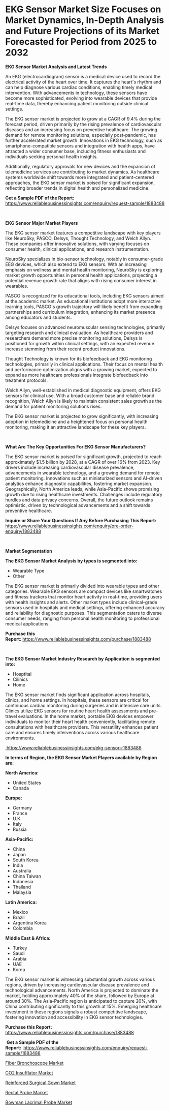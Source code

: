 <p><h1>EKG Sensor Market Size Focuses on Market Dynamics, In-Depth Analysis and Future Projections of its Market Forecasted for Period from 2025 to 2032</h1></p><p><strong>EKG Sensor Market Analysis and Latest Trends</strong></p>
<p><p>An EKG (electrocardiogram) sensor is a medical device used to record the electrical activity of the heart over time. It captures the heart's rhythm and can help diagnose various cardiac conditions, enabling timely medical intervention. With advancements in technology, these sensors have become more sophisticated, evolving into wearable devices that provide real-time data, thereby enhancing patient monitoring outside clinical settings.</p><p>The EKG sensor market is projected to grow at a CAGR of 9.4% during the forecast period, driven primarily by the rising prevalence of cardiovascular diseases and an increasing focus on preventive healthcare. The growing demand for remote monitoring solutions, especially post-pandemic, has further accelerated market growth. Innovations in EKG technology, such as smartphone-compatible sensors and integration with health apps, have attracted a wider consumer base, including fitness enthusiasts and individuals seeking personal health insights.</p><p>Additionally, regulatory approvals for new devices and the expansion of telemedicine services are contributing to market dynamics. As healthcare systems worldwide shift towards more integrated and patient-centered approaches, the EKG sensor market is poised for significant expansion, reflecting broader trends in digital health and personalized medicine.</p></p>
<p><strong>Get a Sample PDF of the Report:&nbsp;</strong> <a href="https://www.reliablebusinessinsights.com/enquiry/request-sample/1883488?utm_campaign=1877&utm_medium=2&utm_source=Github&utm_content=ia&utm_term=04032025&utm_id=ekg-sensor">https://www.reliablebusinessinsights.com/enquiry/request-sample/1883488</a></p>
<p>&nbsp;</p>
<p><strong>EKG Sensor Major Market Players</strong></p>
<p><p>The EKG sensor market features a competitive landscape with key players like NeuroSky, PASCO, Delsys, Thought Technology, and Welch Allyn. These companies offer innovative solutions, with varying focuses on consumer health, clinical applications, and research instrumentation.</p><p>NeuroSky specializes in bio-sensor technology, notably in consumer-grade EEG devices, which also extend to EKG sensors. With an increasing emphasis on wellness and mental health monitoring, NeuroSky is exploring market growth opportunities in personal health applications, projecting a potential revenue growth rate that aligns with rising consumer interest in wearables.</p><p>PASCO is recognized for its educational tools, including EKG sensors aimed at the academic market. As educational institutions adopt more interactive learning tools, PASCO's growth trajectory will likely benefit from expanding partnerships and curriculum integration, enhancing its market presence among educators and students.</p><p>Delsys focuses on advanced neuromuscular sensing technologies, primarily targeting research and clinical evaluation. As healthcare providers and researchers demand more precise monitoring solutions, Delsys is positioned for growth within clinical settings, with an expected revenue increase stemming from their recent product innovations.</p><p>Thought Technology is known for its biofeedback and EKG monitoring technologies, primarily in clinical applications. Their focus on mental health and performance optimization aligns with a growing market, expected to expand as more healthcare professionals integrate biofeedback into treatment protocols. </p><p>Welch Allyn, well-established in medical diagnostic equipment, offers EKG sensors for clinical use. With a broad customer base and reliable brand recognition, Welch Allyn is likely to maintain consistent sales growth as the demand for patient monitoring solutions rises.</p><p>The EKG sensor market is projected to grow significantly, with increasing adoption in telemedicine and a heightened focus on personal health monitoring, making it an attractive landscape for these key players.</p></p>
<p>&nbsp;</p>
<p><strong>What Are The Key Opportunities For EKG Sensor Manufacturers?</strong></p>
<p><p>The EKG sensor market is poised for significant growth, projected to reach approximately $1.5 billion by 2028, at a CAGR of over 16% from 2023. Key drivers include increasing cardiovascular disease prevalence, advancements in wearable technology, and a growing demand for remote patient monitoring. Innovations such as miniaturized sensors and AI-driven analytics enhance diagnostic capabilities, fostering market expansion. Geographically, North America leads, while Asia-Pacific shows promising growth due to rising healthcare investments. Challenges include regulatory hurdles and data privacy concerns. Overall, the future outlook remains optimistic, driven by technological advancements and a shift towards preventive healthcare.</p></p>
<p><strong>Inquire or Share Your Questions If Any Before Purchasing This Report:</strong> <a href="https://www.reliablebusinessinsights.com/enquiry/pre-order-enquiry/1883488?utm_campaign=1877&utm_medium=2&utm_source=Github&utm_content=ia&utm_term=04032025&utm_id=ekg-sensor">https://www.reliablebusinessinsights.com/enquiry/pre-order-enquiry/1883488</a></p>
<p>&nbsp;</p>
<p><strong>Market Segmentation</strong></p>
<p><strong>The EKG Sensor Market Analysis by types is segmented into:</strong></p>
<p><ul><li>Wearable Type</li><li>Other</li></ul></p>
<p><p>The EKG sensor market is primarily divided into wearable types and other categories. Wearable EKG sensors are compact devices like smartwatches and fitness trackers that monitor heart activity in real-time, providing users with health insights and alerts. Other market types include clinical-grade sensors used in hospitals and medical settings, offering enhanced accuracy and reliability for diagnostic purposes. This segmentation caters to diverse consumer needs, ranging from personal health monitoring to professional medical applications.</p></p>
<p><strong>Purchase this Report:&nbsp;</strong><a href="https://www.reliablebusinessinsights.com/purchase/1883488?utm_campaign=1877&utm_medium=2&utm_source=Github&utm_content=ia&utm_term=04032025&utm_id=ekg-sensor">https://www.reliablebusinessinsights.com/purchase/1883488</a></p>
<p>&nbsp;</p>
<p><strong>The EKG Sensor Market Industry Research by Application is segmented into:</strong></p>
<p><ul><li>Hosptital</li><li>Cilinics</li><li>Home</li></ul></p>
<p><p>The EKG sensor market finds significant application across hospitals, clinics, and home settings. In hospitals, these sensors are critical for continuous cardiac monitoring during surgeries and in intensive care units. Clinics utilize EKG sensors for routine heart health assessments and pre-travel evaluations. In the home market, portable EKG devices empower individuals to monitor their heart health conveniently, facilitating remote consultations with healthcare providers. This versatility enhances patient care and ensures timely interventions across various healthcare environments.</p></p>
<p><a href="https://www.reliablebusinessinsights.com/ekg-sensor-r1883488?utm_campaign=1877&utm_medium=2&utm_source=Github&utm_content=ia&utm_term=04032025&utm_id=ekg-sensor">&nbsp;https://www.reliablebusinessinsights.com/ekg-sensor-r1883488</a></p>
<p><strong>In terms of Region, the EKG Sensor Market Players available by Region are:</strong></p>
<p>
    <p> <strong> North America: </strong>
        <ul>
            <li>United States</li>
            <li>Canada</li>
        </ul>
        </p> 
    <p> <strong> Europe: </strong>
        <ul>
            <li>Germany</li>
            <li>France</li>
            <li>U.K.</li>
            <li>Italy</li>
            <li>Russia</li>
        </ul>
        </p> 
    <p> <strong> Asia-Pacific: </strong>
        <ul>
            <li>China</li>
            <li>Japan</li>
            <li>South Korea</li>
            <li>India</li>
            <li>Australia</li>
            <li>China Taiwan</li>
            <li>Indonesia</li>
            <li>Thailand</li>
            <li>Malaysia</li>
        </ul>
        </p> 
    <p> <strong> Latin America: </strong>
        <ul>
            <li>Mexico</li>
            <li>Brazil</li>
            <li>Argentina Korea</li>
            <li>Colombia</li>
        </ul>
        </p> 
    <p> <strong> Middle East & Africa: </strong>
        <ul>
            <li>Turkey</li>
            <li>Saudi</li>
            <li>Arabia</li>
            <li>UAE</li>
            <li>Korea</li>
        </ul>
    </p>
    </p>
<p><p>The EKG sensor market is witnessing substantial growth across various regions, driven by increasing cardiovascular disease prevalence and technological advancements. North America is projected to dominate the market, holding approximately 40% of the share, followed by Europe at around 30%. The Asia-Pacific region is anticipated to capture 20%, with China contributing significantly to this growth at 15%. Emerging healthcare investment in these regions signals a robust competitive landscape, fostering innovation and accessibility in EKG sensor technologies. </p></p>
<p><strong>Purchase this Report: </strong><a href="https://www.reliablebusinessinsights.com/purchase/1883488?utm_campaign=1877&utm_medium=2&utm_source=Github&utm_content=ia&utm_term=04032025&utm_id=ekg-sensor">https://www.reliablebusinessinsights.com/purchase/1883488</a></p>
<p>&nbsp;<strong>Get a Sample PDF of the Report:&nbsp;&nbsp;</strong><a href="https://www.reliablebusinessinsights.com/enquiry/request-sample/1883488?utm_campaign=1877&utm_medium=2&utm_source=Github&utm_content=ia&utm_term=04032025&utm_id=ekg-sensor">https://www.reliablebusinessinsights.com/enquiry/request-sample/1883488</a></p>
<p><strong></strong></p>
<p><p><a href="https://github.com/ximensbisade/Market-Research-Report-List-1/blob/main/fiber-bronchoscope-market.md?utm_campaign=1877&utm_medium=2&utm_source=Github&utm_content=ia&utm_term=04032025&utm_id=ekg-sensor">Fiber Bronchoscope Market</a></p><p><a href="https://github.com/porstgowinjq/Market-Research-Report-List-1/blob/main/co2-insufflator-market.md?utm_campaign=1877&utm_medium=2&utm_source=Github&utm_content=ia&utm_term=04032025&utm_id=ekg-sensor">CO2 Insufflator Market</a></p><p><a href="https://github.com/amagloeaad54/Market-Research-Report-List-1/blob/main/reinforced-surgical-gown-market.md?utm_campaign=1877&utm_medium=2&utm_source=Github&utm_content=ia&utm_term=04032025&utm_id=ekg-sensor">Reinforced Surgical Gown Market</a></p><p><a href="https://github.com/neiridionna/Market-Research-Report-List-1/blob/main/rectal-probe-market.md?utm_campaign=1877&utm_medium=2&utm_source=Github&utm_content=ia&utm_term=04032025&utm_id=ekg-sensor">Rectal Probe Market</a></p><p><a href="https://github.com/blauetrelawz/Market-Research-Report-List-1/blob/main/bowman-lacrimal-probe-market.md?utm_campaign=1877&utm_medium=2&utm_source=Github&utm_content=ia&utm_term=04032025&utm_id=ekg-sensor">Bowman Lacrimal Probe Market</a></p></p>